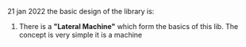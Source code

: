 21 jan 2022
the basic design of the library is:

1. There is a **"Lateral Machine"** which form the basics of this lib. The concept is very simple it is a machine